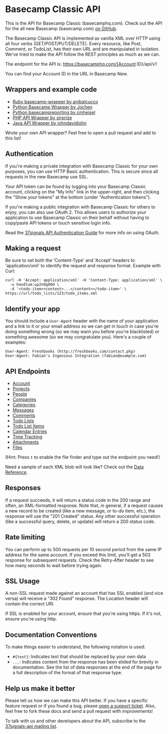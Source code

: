 Basecamp Classic API
====================

This is the API for Basecamp Classic (basecamphq.com). Check out the API for the all new Basecamp (basecamp.com) [on GitHub](https://github.com/37signals/bcx-api).

The Basecamp Classic API is implemented as vanilla XML over HTTP using all four verbs (GET/POST/PUT/DELETE). Every resource, like Post, Comment, or TodoList, has their own URL and are manipulated in isolation. We've tried to make the API follow the REST principles as much as we can.

The endpoint for the API is:
https://basecamphq.com/{Account ID}/api/v1

You can find your Account ID in the URL in Basecamp New.


Wrappers and example code
-------------------------

* [Ruby basecamp-wrapper by anibalcucco](https://github.com/anibalcucco/basecamp-wrapper)
* [Python Basecamp Wrapper by Jochen](http://homework.nwsnet.de/products/3cd4_basecamp-wrappera)
* [Python basecampreporting by cmheisel](http://github.com/cmheisel/basecampreporting/)
* [PHP API Wrapper by sirprize](http://github.com/sirprize/basecamp)
* [Java API Wrapper by johndavidjohn](https://github.com/jondavidjohn/java-basecamp-api-wrapper)

Wrote your own API wrapper? Feel free to open a pull request and add to this list!


Authentication
--------------

If you're making a private integration with Basecamp Classic for your own purposes, you can use HTTP Basic authentication. This is secure since all requests in the new Basecamp use SSL.

Your API token can be found by logging into your Basecamp Classic account, clicking on the "My Info" link in the upper-right, and then clicking the "Show your tokens" at the bottom (under "Authentication tokens").

If you're making a public integration with Basecamp Classic for others to enjoy, you can also use OAuth 2. This allows users to authorize your application to use Basecamp Classic on their behalf without having to copy/paste API tokens or touch sensitive login info.

Read the [37signals API Authentication Guide](https://github.com/37signals/api/tree/master/sections/authentication.md) for more info on using OAuth.



Making a request
---------------

Be sure to set both the 'Content-Type' and 'Accept' headers to 'application/xml' to identify the request and response format. Example with Curl:

    curl -H 'Accept: application/xml' -H 'Content-Type: application/xml' \
      -u hoodlum:up2n0g00d \
      -d '<todo-item><content>...</content></todo-item>' \
    https://url/todo_lists/123/todo_items.xml


Identify your app
-----------------

You should include a `User-Agent` header with the name of your application and a link to it or your email address so we can get in touch in case you're doing something wrong (so we may warn you before you're blacklisted) or something awesome (so we may congratulate you). Here's a couple of examples:

    User-Agent: Freshbooks (http://freshbooks.com/contact.php)
    User-Agent: Fabian's Ingenious Integration (fabian@example.com) 


API Endpoints
-------------

* [Account](https://github.com/37signals/basecamp-classic-api/blob/master/sections/account.md)
* [Projects](https://github.com/37signals/basecamp-classic-api/blob/master/sections/projects.md)
* [People](https://github.com/37signals/basecamp-classic-api/blob/master/sections/people.md)
* [Companies](https://github.com/37signals/basecamp-classic-api/blob/master/sections/companies.md)
* [Categories](https://github.com/37signals/basecamp-classic-api/blob/master/sections/categories.md)
* [Messages](https://github.com/37signals/basecamp-classic-api/blob/master/sections/messages.md)
* [Comments](https://github.com/37signals/basecamp-classic-api/blob/master/sections/comments.md)
* [Todo Lists](https://github.com/37signals/basecamp-classic-api/blob/master/sections/todo_lists.md)
* [Todo List Items](https://github.com/37signals/basecamp-classic-api/blob/master/sections/todo_list_items.md)
* [Calendar Entries](https://github.com/37signals/basecamp-classic-api/blob/master/sections/calendar_entries.md)
* [Time Tracking](https://github.com/37signals/basecamp-classic-api/blob/master/sections/time_tracking.md)
* [Attachments](https://github.com/37signals/basecamp-classic-api/blob/master/sections/attachments.md)
* [Files](https://github.com/37signals/basecamp-classic-api/blob/master/sections/files.md)

(Hint: Press `t` to enable the file finder and type out the endpoint you need!)

Need a sample of each XML blob will look like? Check out the [Data Reference](https://github.com/37signals/basecamp-classic-api/blob/master/sections/data_reference.md).


Responses
---------

If a request succeeds, it will return a status code in the 200 range and often, an XML-formatted response. Note that, in general, if a request causes a new record to be created (like a new message, or to-do item, etc.), the response will use the "201 Created" status. Any other successful operation (like a successful query, delete, or update) will return a 200 status code.


Rate limiting
-------------
You can perform up to 500 requests per 10 second period from the same IP address for the same account. If you exceed this limit, you'll get a 503 response for subsequent requests. Check the Retry-After header to see how many seconds to wait before trying again.


SSL Usage
---------

A non-SSL request made against an account that has SSL enabled (and vice versa) will receive a "302 Found" response. The Location header will contain the correct URI.

If SSL is enabled for your account, ensure that you're using https. If it's not, ensure you're using http.


Documentation Conventions
-------------------------

To make things easier to understand, the following notation is used:

* `#{text}`: Indicates text that should be replaced by your own data
* `...`: Indicates content from the response has been elided for brevity in documentation. See the list of data responses at the end of the page for a full description of the format of that response type.


Help us make it better
----------------------

Please tell us how we can make this API better. If you have a specific feature request or if you found a bug, please [open a support ticket](http://help.37signals.com/tickets/new). Also, feel free to fork these docs and send a pull request with improvements!

To talk with us and other developers about the API, subscribe to the [37signals-api mailing list](http://groups.google.com/group/37signals-api).
